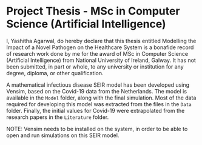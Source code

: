 # Project Thesis - MSc in Computer Science (Artificial Intelligence)

I, Yashitha Agarwal, do hereby declare that this thesis entitled Modelling the Impact of a Novel Pathogen on the Healthcare System is a bonafide record of research work done by me for the award of MSc in Computer Science (Artificial Intelligence) from National University of Ireland, Galway. It has not been submitted, in part or whole, to any university or institution for any degree, diploma, or other qualification.

A mathematical infectious disease SEIR model has been developed using Vensim, based on the Covid-19 data from the Netherlands. The model is available in the `Model` folder, along with the final simulation. Most of the data required for developing this model was extracted from the files in the `Data` folder. Finally, the initial values for Covid-19 were extrapolated from the research papers in the `Literature` folder.

NOTE: Vensim needs to be installed on the system, in order to be able to open and run simulations on this SEIR model.
